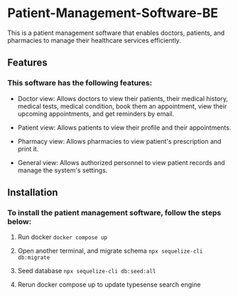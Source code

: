 # Patient-Management-Software-BE

This is a patient management software that enables doctors, patients, and pharmacies to manage their healthcare services efficiently.

## Features
### This software has the following features:

- Doctor view: Allows doctors to view their patients, their medical history, medical tests, medical condition, book them an appointment, view their upcoming appointments, and get reminders by email.

- Patient view: Allows patients to view their profile and their appointments.

- Pharmacy view: Allows pharmacies to view patient's prescription and print it.

- General view: Allows authorized personnel to view patient records and manage the system's settings.

## Installation
### To install the patient management software, follow the steps below:

1. Run docker
`docker compose up`

2. Open another terminal, and migrate schema
`npx sequelize-cli db:migrate`

3. Seed database
`npx sequelize-cli db:seed:all`

4. Rerun docker compose up to update typesense search engine

